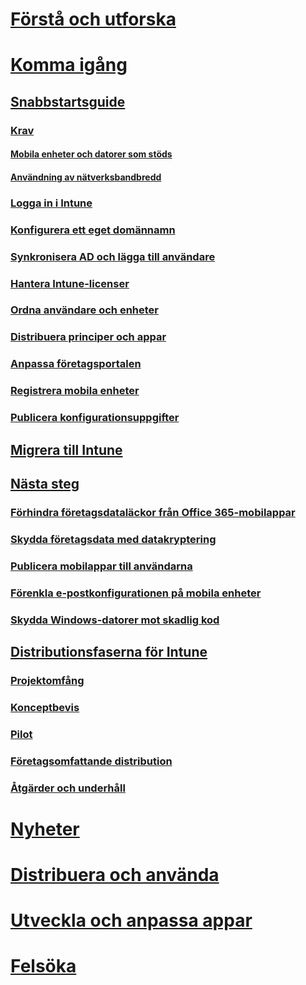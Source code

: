 # [Förstå och utforska](/intune/understand-explore/introduction-to-microsoft-intune)
# [Komma igång](get-started.md)
## [Snabbstartsguide](start-with-a-paid-subscription-to-microsoft-intune.md)
### [Krav](what-to-know-before-you-start-microsoft-intune.md)
#### [Mobila enheter och datorer som stöds](supported-mobile-devices-and-computers.md)
#### [Användning av nätverksbandbredd](network-bandwidth-use.md)
### [Logga in i Intune](start-with-a-paid-subscription-to-microsoft-intune-step-1.md)
### [Konfigurera ett eget domännamn](start-with-a-paid-subscription-to-microsoft-intune-step-2.md)
### [Synkronisera AD och lägga till användare](start-with-a-paid-subscription-to-microsoft-intune-step-3.md)
### [Hantera Intune-licenser](start-with-a-paid-subscription-to-microsoft-intune-step-4.md)
### [Ordna användare och enheter](start-with-a-paid-subscription-to-microsoft-intune-step-5.md)
### [Distribuera principer och appar](start-with-a-paid-subscription-to-microsoft-intune-step-6.md)
### [Anpassa företagsportalen](start-with-a-paid-subscription-to-microsoft-intune-step-7.md)
### [Registrera mobila enheter](start-with-a-paid-subscription-to-microsoft-intune-step-8.md)
### [Publicera konfigurationsuppgifter](post-configuration-tasks.md)
## [Migrera till Intune](migrate-to-intune.md)
## [Nästa steg](prevent-company-data-leaks-from-Office-365-mobile-apps.md)
### [Förhindra företagsdataläckor från Office 365-mobilappar](prevent-company-data-leaks-from-Office-365-mobile-apps.md)
### [Skydda företagsdata med datakryptering](protect-data-encryption.md)
### [Publicera mobilappar till användarna](publish-mobile-apps-to-users.md)
### [Förenkla e-postkonfigurationen på mobila enheter](simplify-email-configuration-on-mobile-devices.md)
### [Skydda Windows-datorer mot skadlig kod](protect-pcs-against-malware-threats.md)
## [Distributionsfaserna för Intune](rollout-phases-for-microsoft-intune-deployment.md)
### [Projektomfång](project-scope.md)
### [Konceptbevis](proof-of-concept.md)
### [Pilot](pilot.md)
### [Företagsomfattande distribution](enterprise-rollout.md)
### [Åtgärder och underhåll](operations-and-maintenance.md)
# [Nyheter](/intune/whats-new/whats-new-in-microsoft-intune)
# [Distribuera och använda](/intune/deploy-use/overview-of-device-and-app-lifecycles-in-microsoft-intune)
# [Utveckla och anpassa appar](/intune/develop/intune-app-sdk)
# [Felsöka](/intune/troubleshoot/general-troubleshooting-tips-for-microsoft-intune)


<!--HONumber=Nov16_HO4-->


